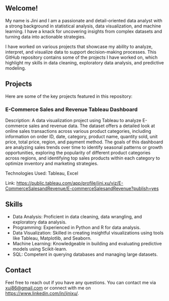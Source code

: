 ## Welcome!

My name is Jini and I am a passionate and detail-oriented data analyst with a strong background in statistical analysis, data visualization, and machine learning. I have a knack for uncovering insights from complex datasets and turning data into actionable strategies.

I have worked on various projects that showcase my ability to analyze, interpret, and visualize data to support decision-making processes. This GitHub repository contains some of the projects I have worked on, which highlight my skills in data cleaning, exploratory data analysis, and predictive modeling.

## Projects
Here are some of the key projects featured in this repository:

### E-Commerce Sales and Revenue Tableau Dashboard

Description: A data visualization project using Tableau to analyze E-commerce sales and revenue data. The dataset offers a detailed look at online sales transactions across various product categories, including information on order ID, date, category, product name, quantity sold, unit price, total price, region, and payment method. The goals of this dashboard are analyzing sales trends over time to identify seasonal patterns or growth opportunities, exploring the popularity of different product categories across regions, and identifying top sales products within each category to optimize inventory and marketing strategies.

Technologies Used: Tableau, Excel

Link: https://public.tableau.com/app/profile/jini.xu/viz/E-CommerceSalesandRevenue/E-commerceSalesandRevenue?publish=yes



## Skills
- Data Analysis: Proficient in data cleaning, data wrangling, and exploratory data analysis.
- Programming: Experienced in Python and R for data analysis.
- Data Visualization: Skilled in creating insightful visualizations using tools like Tableau, Matplotlib, and Seaborn.
- Machine Learning: Knowledgeable in building and evaluating predictive models using Scikit-learn.
- SQL: Competent in querying databases and managing large datasets.

## Contact
Feel free to reach out if you have any questions. You can contact me via xuj86@gmail.com or connect with me on https://www.linkedin.com/in/jinixu/.

